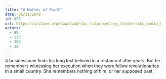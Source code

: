 ```yaml
---
title: "A Matter of Faith"
date: 06/21/1978
id: 853
url: https://archive.org/download/cbs_radio_mystery_theater/cbs_radio_mystery_theater-0851-0900.zip/cbs_radio_mystery_theater-0851-0900%2Fcbsrmt_0853_a_matter_of_faith.mp3
actors:
  - 68
  - 135
  - 289
  - 38
---
```

A businessman finds his long lost beloved in a restaurant after years. But he remembers witnessing her execution when they were fellow revolutionaries in a small country. She remembers nothing of him, or her supposed past.